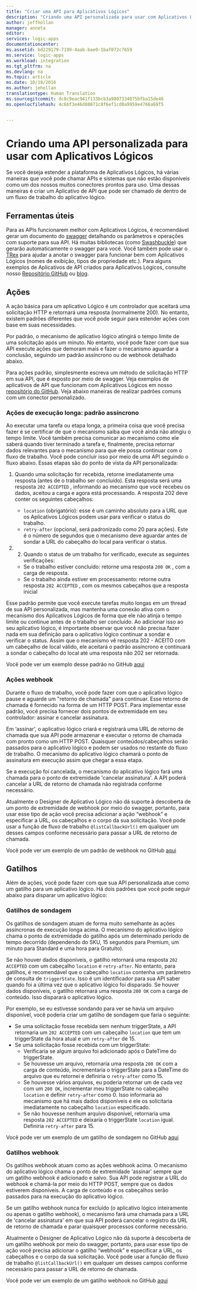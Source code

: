 ```yaml
---
title: "Criar uma API para Aplicativos Lógicos"
description: "Criando uma API personalizada para usar com Aplicativos Lógicos"
author: jeffhollan
manager: anneta
editor: 
services: logic-apps
documentationcenter: 
ms.assetid: bd229179-7199-4aab-bae0-1baf072c7659
ms.service: logic-apps
ms.workload: integration
ms.tgt_pltfrm: na
ms.devlang: na
ms.topic: article
ms.date: 10/18/2016
ms.author: jehollan
translationtype: Human Translation
ms.sourcegitcommit: dc8c9eac941f133bcb3a9807334075bfba15de46
ms.openlocfilehash: 4c6bf3e46d80871c8f6ef1cd0a9959e4766a69f5


---
```

# <a name="creating-a-custom-api-to-use-with-logic-apps"></a>Criando uma API personalizada para usar com Aplicativos Lógicos
Se você deseja estender a plataforma de Aplicativos Lógicos, há várias maneiras que você pode chamar APIs e sistemas que não estão disponíveis como um dos nossos muitos conectores prontos para uso.  Uma dessas maneiras é criar um Aplicativo de API que pode ser chamado de dentro de um fluxo de trabalho do aplicativo lógico.

## <a name="helpful-tools"></a>Ferramentas úteis
Para as APIs funcionarem melhor com Aplicativos Lógicos, é recomendável gerar um documento do [swagger](http://swagger.io) detalhando os parâmetros e operações com suporte para sua API.  Há muitas bibliotecas (como [Swashbuckle](https://github.com/domaindrivendev/Swashbuckle)) que gerarão automaticamente o swagger para você.  Você também pode usar o [TRex](https://github.com/nihaue/TRex) para ajudar a anotar o swagger para funcionar bem com Aplicativos Lógicos (nomes de exibição, tipos de propriedade etc.).  Para alguns exemplos de Aplicativos de API criados para Aplicativos Lógicos, consulte nosso [Repositório GitHub](http://github.com/logicappsio) ou [blog](http://aka.ms/logicappsblog).

## <a name="actions"></a>Ações
A ação básica para um aplicativo Lógico é um controlador que aceitará uma solicitação HTTP e retornará uma resposta (normalmente 200).  No entanto, existem padrões diferentes que você pode seguir para estender ações com base em suas necessidades.

Por padrão, o mecanismo de aplicativo lógico atingirá o tempo limite de uma solicitação após um minuto.  No entanto, você pode fazer com que sua API execute ações que demoram mais e fazer o mecanismo aguardar a conclusão, seguindo um padrão assíncrono ou de webhook detalhado abaixo.

Para ações padrão, simplesmente escreva um método de solicitação HTTP em sua API, que é exposto por meio de swagger.  Veja exemplos de aplicativos de API que funcionam com Aplicativos Lógicos em nosso [repositório do GitHub](https://github.com/logicappsio).  Veja abaixo maneiras de realizar padrões comuns com um conector personalizado.

### <a name="long-running-actions---async-pattern"></a>Ações de execução longa: padrão assíncrono
Ao executar uma tarefa ou etapa longa, a primeira coisa que você precisa fazer é se certificar de que o mecanismo saiba que você ainda não atingiu o tempo limite. Você também precisa comunicar ao mecanismo como ele saberá quando tiver terminado a tarefa e, finalmente, precisa retornar dados relevantes para o mecanismo para que ele possa continuar com o fluxo de trabalho. Você pode concluir isso por meio de uma API seguindo o fluxo abaixo. Essas etapas são do ponto de vista da API personalizada:

1. Quando uma solicitação for recebida, retorne imediatamente uma resposta (antes de o trabalho ser concluído). Esta resposta será uma resposta `202 ACCEPTED` , informando ao mecanismo que você recebeu os dados, aceitou a carga e agora está processando. A resposta 202 deve conter os seguintes cabeçalhos: 
   
   * `location` (obrigatório): esse é um caminho absoluto para a URL que os Aplicativos Lógicos podem usar para verificar o status do trabalho.
   * `retry-after` (opcional, será padronizado como 20 para ações). Este é o número de segundos que o mecanismo deve aguardar antes de sondar a URL do cabeçalho do local para verificar o status.
2. 2. Quando o status de um trabalho for verificado, execute as seguintes verificações: 
   
   * Se o trabalho estiver concluído: retorne uma resposta `200 OK` , com a carga de resposta.
   * Se o trabalho ainda estiver em processamento: retorne outra resposta `202 ACCEPTED` , com os mesmos cabeçalhos que a resposta inicial

Esse padrão permite que você execute tarefas muito longas em um thread de sua API personalizada, mas mantenha uma conexão ativa com o mecanismo dos Aplicativos Lógicos de forma que ele não atinja o tempo limite ou continue antes de o trabalho ser concluído. Ao adicionar isso ao seu aplicativo lógico, é importante observar que você não precisa fazer nada em sua definição para o aplicativo lógico continuar a sondar e verificar o status. Assim que o mecanismo vê resposta 202 - ACEITO com um cabeçalho de local válido, ele aceitará o padrão assíncrono e continuará a sondar o cabeçalho do local até uma resposta não 202 ser retornada.

Você pode ver um exemplo desse padrão no GitHub [aqui](https://github.com/jeffhollan/LogicAppsAsyncResponseSample)

### <a name="webhook-actions"></a>Ações webhook
Durante o fluxo de trabalho, você pode fazer com que o aplicativo lógico pause e aguarde um "retorno de chamada" para continuar.  Esse retorno de chamada é fornecido na forma de um HTTP POST.  Para implementar esse padrão, você precisa fornecer dois pontos de extremidade em seu controlador: assinar e cancelar assinatura.

Em ‘assinar’, o aplicativo lógico criará e registrará uma URL de retorno de chamada que sua API pode armazenar e executar o retorno de chamada com pronto como um HTTP POST.  Quaisquer conteúdos/cabeçalhos serão passados para o aplicativo lógico e podem ser usados no restante do fluxo de trabalho.  O mecanismo do aplicativo lógico chamará o ponto de assinatura em execução assim que chegar a essa etapa.

Se a execução foi cancelada, o mecanismo do aplicativo lógico fará uma chamada para o ponto de extremidade 'cancelar assinatura'.  A API poderá cancelar a URL de retorno de chamada não registrada conforme necessário.

Atualmente o Designer de Aplicativo Lógico não dá suporte à descoberta de um ponto de extremidade de webhook por meio do swagger, portanto, para usar esse tipo de ação você precisa adicionar a ação “webhook” e especificar a URL, os cabeçalhos e o corpo da sua solicitação.  Você pode usar a função de fluxo de trabalho `@listCallbackUrl()` em qualquer um desses campos conforme necessário para passar a URL de retorno de chamada.

Você pode ver um exemplo de um padrão de webhook no GitHub [aqui](https://github.com/jeffhollan/LogicAppTriggersExample/blob/master/LogicAppTriggers/Controllers/WebhookTriggerController.cs)

## <a name="triggers"></a>Gatilhos
Além de ações, você pode fazer com que sua API personalizada atue como um gatilho para um aplicativo lógico.  Há dois padrões que você pode seguir abaixo para disparar um aplicativo lógico:

### <a name="polling-triggers"></a>Gatilhos de sondagem
Os gatilhos de sondagem atuam de forma muito semelhante às ações assíncronas de execução longa acima.  O mecanismo do aplicativo lógico chama o ponto de extremidade do gatilho após um determinado período de tempo decorrido (dependendo do SKU, 15 segundos para Premium, um minuto para Standard e uma hora para Gratuito).

Se não houver dados disponíveis, o gatilho retornará uma resposta `202 ACCEPTED` com um cabeçalho `location` e `retry-after`.  No entanto, para gatilhos, é recomendável que o cabeçalho `location` contenha um parâmetro de consulta de `triggerState`.  Isso é um identificador para sua API saber quando foi a última vez que o aplicativo lógico foi disparado.  Se houver dados disponíveis, o gatilho retornará uma resposta `200 OK` com a carga de conteúdo.  Isso disparará o aplicativo lógico.

Por exemplo, se eu estivesse sondando para ver se havia um arquivo disponível, você poderia criar um gatilho de sondagem que faria o seguinte:

* Se uma solicitação fosse recebida sem nenhum triggerState, a API retornaria um `202 ACCEPTED` com um cabeçalho `location` que tem um triggerState da hora atual e um `retry-after` de 15.
* Se uma solicitação fosse recebida com um triggerState:
  * Verificaria se algum arquivo foi adicionado após o DateTime do triggerState. 
  * Se houvesse um arquivo, retornaria uma resposta `200 OK` com a carga de conteúdo, incrementaria o triggerState para a DateTime do arquivo que eu retornei e definiria o `retry-after` como 15.
  * Se houvesse vários arquivos, eu poderia retornar um de cada vez com um `200 OK`, incrementar meu triggerState no cabeçalho `location` e definir `retry-after` como 0.  Isso informaria ao mecanismo que há mais dados disponíveis e ele os solicitaria imediatamente no cabeçalho `location` especificado.
  * Se não houvesse nenhum arquivo disponível, retornaria uma resposta `202 ACCEPTED` e deixaria o triggerState `location` igual.  Definiria `retry-after` para 15.

Você pode ver um exemplo de um gatilho de sondagem no GitHub [aqui](https://github.com/jeffhollan/LogicAppTriggersExample/tree/master/LogicAppTriggers)

### <a name="webhook-triggers"></a>Gatilhos webhook
Os gatilhos webhook atuam como as ações webhook acima.  O mecanismo do aplicativo lógico chama o ponto de extremidade 'assinar' sempre que um gatilho webhook é adicionado e salvo.  Sua API pode registrar a URL do webhook e chamá-la por meio do HTTP POST, sempre que os dados estiverem disponíveis.  A carga de conteúdo e os cabeçalhos serão passados para na execução do aplicativo lógico.

Se um gatilho webhook nunca for excluído (o aplicativo lógico inteiramente ou apenas o gatilho webhook), o mecanismo fará uma chamada para a URL de 'cancelar assinatura' em que sua API poderá cancelar o registro da URL de retorno de chamada e parar quaisquer processos conforme necessário.

Atualmente o Designer de Aplicativo Lógico não dá suporte à descoberta de um gatilho webhook por meio do swagger, portanto, para usar esse tipo de ação você precisa adicionar o gatilho “webhook” e especificar a URL, os cabeçalhos e o corpo da sua solicitação.  Você pode usar a função de fluxo de trabalho `@listCallbackUrl()` em qualquer um desses campos conforme necessário para passar a URL de retorno de chamada.

Você pode ver um exemplo de um gatilho webhook no GitHub [aqui](https://github.com/jeffhollan/LogicAppTriggersExample/tree/master/LogicAppTriggers)




<!--HONumber=Jan17_HO3-->



